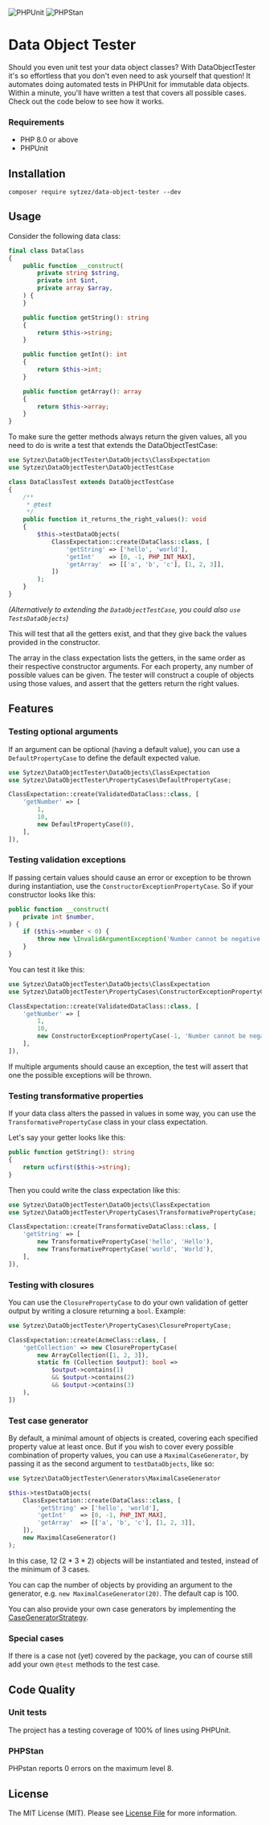 ![PHPUnit](https://github.com/sytzez/data-object-tester/actions/workflows/phpunit.yml/badge.svg)
![PHPStan](https://github.com/sytzez/data-object-tester/actions/workflows/phpstan.yml/badge.svg)

# Data Object Tester

Should you even unit test your data object classes? 
With DataObjectTester it's so effortless that you don't even need to ask yourself that question!
It automates doing automated tests in PHPUnit for immutable data objects.
Within a minute, you'll have written a test that covers all possible cases.
Check out the code below to see how it works.

### Requirements

- PHP 8.0 or above
- PHPUnit

## Installation

`composer require sytzez/data-object-tester --dev`

## Usage

Consider the following data class:

```php
final class DataClass
{
    public function __construct(
        private string $string,
        private int $int,
        private array $array,
    ) {
    }

    public function getString(): string
    {
        return $this->string;
    }

    public function getInt(): int
    {
        return $this->int;
    }

    public function getArray(): array
    {
        return $this->array;
    }
}
```

To make sure the getter methods always return the given values, all you need to do is write a test that extends the DataObjectTestCase:

```php
use Sytzez\DataObjectTester\DataObjects\ClassExpectation
use Sytzez\DataObjectTester\DataObjectTestCase

class DataClassTest extends DataObjectTestCase
{
    /**
     * @test
     */
    public function it_returns_the_right_values(): void
    {
        $this->testDataObjects(
            ClassExpectation::create(DataClass::class, [
                'getString' => ['hello', 'world'],
                'getInt'    => [0, -1, PHP_INT_MAX],
                'getArray'  => [['a', 'b', 'c'], [1, 2, 3]],
            ])
        );
    }
}
```

*(Alternatively to extending the `DataObjectTestCase`, you could also `use TestsDataObjects`)*

This will test that all the getters exist, and that they give back the values provided in the constructor.

The array in the class expectation lists the getters, in the same order as their respective constructor arguments.
For each property, any number of possible values can be given. 
The tester will construct a couple of objects using those values, and assert that the getters return the right values.

## Features

### Testing optional arguments

If an argument can be optional (having a default value), you can use a `DefaultPropertyCase` to define the default expected value.

```php
use Sytzez\DataObjectTester\DataObjects\ClassExpectation
use Sytzez\DataObjectTester\PropertyCases\DefaultPropertyCase;

ClassExpectation::create(ValidatedDataClass::class, [
    'getNumber' => [
        1, 
        10,
        new DefaultPropertyCase(0),
    ],
]),
```

### Testing validation exceptions

If passing certain values should cause an error or exception to be thrown during instantiation,
use the `ConstructorExceptionPropertyCase`. So if your constructor looks like this:

```php
public function __construct(
    private int $number,
) {
    if ($this->number < 0) {
        throw new \InvalidArgumentException('Number cannot be negative');
    }
}
```

You can test it like this:

```php
use Sytzez\DataObjectTester\DataObjects\ClassExpectation
use Sytzez\DataObjectTester\PropertyCases\ConstructorExceptionPropertyCase;

ClassExpectation::create(ValidatedDataClass::class, [
    'getNumber' => [
        1, 
        10,
        new ConstructorExceptionPropertyCase(-1, 'Number cannot be negative'),
    ],
]),
```

If multiple arguments should cause an exception, the test will assert that one the possible exceptions will be thrown.

### Testing transformative properties

If your data class alters the passed in values in some way, you can use the `TransformativePropertyCase` class in your class expectation.

Let's say your getter looks like this:

```php
public function getString(): string
{
    return ucfirst($this->string);
}
```

Then you could write the class expectation like this:

```php
use Sytzez\DataObjectTester\DataObjects\ClassExpectation
use Sytzez\DataObjectTester\PropertyCases\TransformativePropertyCase;

ClassExpectation::create(TransformativeDataClass::class, [
    'getString' => [
        new TransformativePropertyCase('hello', 'Hello'),
        new TransformativePropertyCase('world', 'World'),
    ],
]),
```

### Testing with closures

You can use the `ClosurePropertyCase` to do your own validation of getter output by writing a closure returning a `bool`.
Example:

```php
use Sytzez\DataObjectTester\PropertyCases\ClosurePropertyCase;

ClassExpectation::create(AcmeClass::class, [
    'getCollection' => new ClosurePropertyCase(
        new ArrayCollection([1, 2, 3]),
        static fn (Collection $output): bool =>
            $output->contains(1)
            && $output->contains(2)
            && $output->contains(3)
    ),
])
```

### Test case generator

By default, a minimal amount of objects is created, covering each specified property value at least once.
But if you wish to cover every possible combination of property values, you can use a `MaximalCaseGenerator`,
by passing it as the second argument to `testDataObjects`, like so:

```php
use Sytzez\DataObjectTester\Generators\MaximalCaseGenerator

$this->testDataObjects(
    ClassExpectation::create(DataClass::class, [
        'getString' => ['hello', 'world'],
        'getInt'    => [0, -1, PHP_INT_MAX],
        'getArray'  => [['a', 'b', 'c'], [1, 2, 3]],
    ]),
    new MaximalCaseGenerator()
);
```

In this case, 12 (2 * 3 * 2) objects will be instantiated and tested, instead of the minimum of 3 cases.

You can cap the number of objects by providing an argument to the generator, e.g. `new MaximalCaseGenerator(20)`.
The default cap is 100.

You can also provide your own case generators by implementing the [CaseGeneratorStrategy](src/Contracts/Generators/CaseGeneratorStrategy.php).

### Special cases

If there is a case not (yet) covered by the package, you can of course still add your own `@test` methods to the test case.

## Code Quality

### Unit tests

The project has a testing coverage of 100% of lines using PHPUnit.

### PHPStan

PHPstan reports 0 errors on the maximum level 8.

## License

The MIT License (MIT). Please see [License File](LICENSE) for more information.

